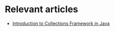 # Relevant articles
- [Introduction to Collections Framework in Java](https://nkamphoa.com/collections-framework-in-java/)